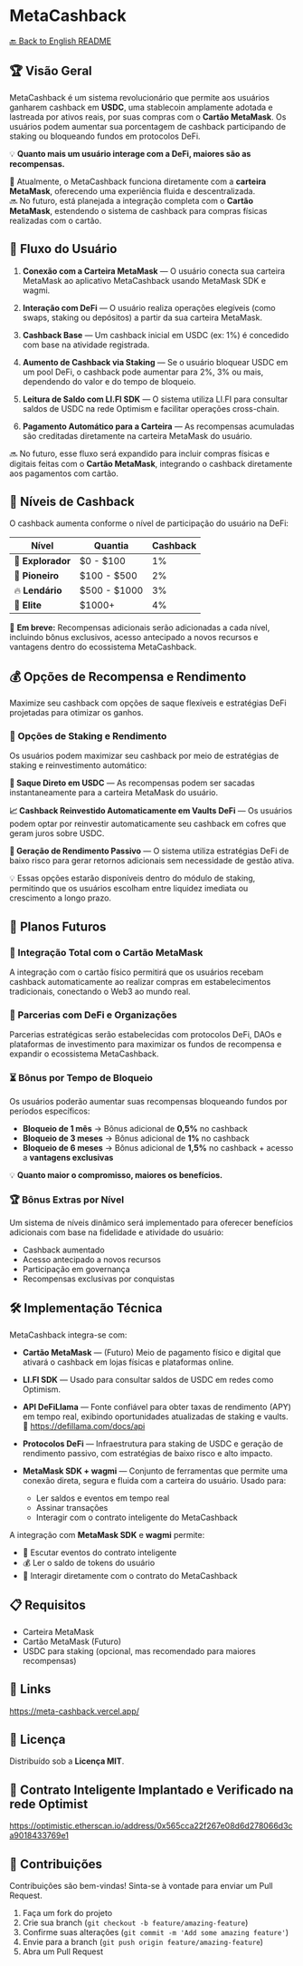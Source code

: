 # MetaCashback

[🔙 Back to English README](../README.md)

## 🏆 Visão Geral
MetaCashback é um sistema revolucionário que permite aos usuários ganharem cashback em **USDC**, uma stablecoin amplamente adotada e lastreada por ativos reais, por suas compras com o **Cartão MetaMask**. Os usuários podem aumentar sua porcentagem de cashback participando de staking ou bloqueando fundos em protocolos DeFi.

💡 **Quanto mais um usuário interage com a DeFi, maiores são as recompensas.**

🔗 Atualmente, o MetaCashback funciona diretamente com a **carteira MetaMask**, oferecendo uma experiência fluida e descentralizada.  
🔜 No futuro, está planejada a integração completa com o **Cartão MetaMask**, estendendo o sistema de cashback para compras físicas realizadas com o cartão.

## 🚀 Fluxo do Usuário

1. **Conexão com a Carteira MetaMask** — O usuário conecta sua carteira MetaMask ao aplicativo MetaCashback usando MetaMask SDK e wagmi.

2. **Interação com DeFi** — O usuário realiza operações elegíveis (como swaps, staking ou depósitos) a partir da sua carteira MetaMask.

3. **Cashback Base** — Um cashback inicial em USDC (ex: 1%) é concedido com base na atividade registrada.

4. **Aumento de Cashback via Staking** — Se o usuário bloquear USDC em um pool DeFi, o cashback pode aumentar para 2%, 3% ou mais, dependendo do valor e do tempo de bloqueio.

5. **Leitura de Saldo com LI.FI SDK** — O sistema utiliza LI.FI para consultar saldos de USDC na rede Optimism e facilitar operações cross-chain.

6. **Pagamento Automático para a Carteira** — As recompensas acumuladas são creditadas diretamente na carteira MetaMask do usuário.

🔜 No futuro, esse fluxo será expandido para incluir compras físicas e digitais feitas com o **Cartão MetaMask**, integrando o cashback diretamente aos pagamentos com cartão.

## 🎯 Níveis de Cashback

O cashback aumenta conforme o nível de participação do usuário na DeFi:

| Nível | Quantia | Cashback |
|-------|---------|----------|
| 🔰 **Explorador** | $0 - $100 | 1% |
| 🚀 **Pioneiro** | $100 - $500 | 2% |
| 🔥 **Lendário** | $500 - $1000 | 3% |
| 👑 **Elite** | $1000+ | 4% |

🎁 **Em breve:** Recompensas adicionais serão adicionadas a cada nível, incluindo bônus exclusivos, acesso antecipado a novos recursos e vantagens dentro do ecossistema MetaCashback.

## 💰 Opções de Recompensa e Rendimento

Maximize seu cashback com opções de saque flexíveis e estratégias DeFi projetadas para otimizar os ganhos.

### 🔄 Opções de Staking e Rendimento

Os usuários podem maximizar seu cashback por meio de estratégias de staking e reinvestimento automático:

**💸 Saque Direto em USDC** — As recompensas podem ser sacadas instantaneamente para a carteira MetaMask do usuário.

**📈 Cashback Reinvestido Automaticamente em Vaults DeFi** — Os usuários podem optar por reinvestir automaticamente seu cashback em cofres que geram juros sobre USDC.

**🛌 Geração de Rendimento Passivo** — O sistema utiliza estratégias DeFi de baixo risco para gerar retornos adicionais sem necessidade de gestão ativa.

💡 Essas opções estarão disponíveis dentro do módulo de staking, permitindo que os usuários escolham entre liquidez imediata ou crescimento a longo prazo.

## 🔮 Planos Futuros

### 🔗 Integração Total com o Cartão MetaMask
A integração com o cartão físico permitirá que os usuários recebam cashback automaticamente ao realizar compras em estabelecimentos tradicionais, conectando o Web3 ao mundo real.

### 🤝 Parcerias com DeFi e Organizações
Parcerias estratégicas serão estabelecidas com protocolos DeFi, DAOs e plataformas de investimento para maximizar os fundos de recompensa e expandir o ecossistema MetaCashback.

### ⏳ Bônus por Tempo de Bloqueio
Os usuários poderão aumentar suas recompensas bloqueando fundos por períodos específicos:

- **Bloqueio de 1 mês** → Bônus adicional de **0,5%** no cashback  
- **Bloqueio de 3 meses** → Bônus adicional de **1%** no cashback  
- **Bloqueio de 6 meses** → Bônus adicional de **1,5%** no cashback + acesso a **vantagens exclusivas**

💡 **Quanto maior o compromisso, maiores os benefícios.**

### 🏆 Bônus Extras por Nível
Um sistema de níveis dinâmico será implementado para oferecer benefícios adicionais com base na fidelidade e atividade do usuário:

- Cashback aumentado  
- Acesso antecipado a novos recursos  
- Participação em governança  
- Recompensas exclusivas por conquistas

## 🛠️ Implementação Técnica

MetaCashback integra-se com:

- **Cartão MetaMask** — (Futuro) Meio de pagamento físico e digital que ativará o cashback em lojas físicas e plataformas online.

- **LI.FI SDK** — Usado para consultar saldos de USDC em redes como Optimism.

- **API DeFiLlama** — Fonte confiável para obter taxas de rendimento (APY) em tempo real, exibindo oportunidades atualizadas de staking e vaults.  
  📎 https://defillama.com/docs/api

- **Protocolos DeFi** — Infraestrutura para staking de USDC e geração de rendimento passivo, com estratégias de baixo risco e alto impacto.

- **MetaMask SDK + wagmi** — Conjunto de ferramentas que permite uma conexão direta, segura e fluida com a carteira do usuário. Usado para:
  - Ler saldos e eventos em tempo real  
  - Assinar transações  
  - Interagir com o contrato inteligente do MetaCashback

A integração com **MetaMask SDK** e **wagmi** permite:

- 📡 Escutar eventos do contrato inteligente  
- 💰 Ler o saldo de tokens do usuário  
- 🤝 Interagir diretamente com o contrato do MetaCashback

## 📋 Requisitos

- Carteira MetaMask  
- Cartão MetaMask (Futuro)  
- USDC para staking (opcional, mas recomendado para maiores recompensas)

## 🔗 Links

https://meta-cashback.vercel.app/

## 📄 Licença

Distribuído sob a **Licença MIT**.

## 📄 Contrato Inteligente Implantado e Verificado na rede Optimist

https://optimistic.etherscan.io/address/0x565cca22f267e08d6d278066d3ca9018433769e1


## 👥 Contribuições

Contribuições são bem-vindas! Sinta-se à vontade para enviar um Pull Request.

1. Faça um fork do projeto  
2. Crie sua branch (`git checkout -b feature/amazing-feature`)  
3. Confirme suas alterações (`git commit -m 'Add some amazing feature'`)  
4. Envie para a branch (`git push origin feature/amazing-feature`)  
5. Abra um Pull Request